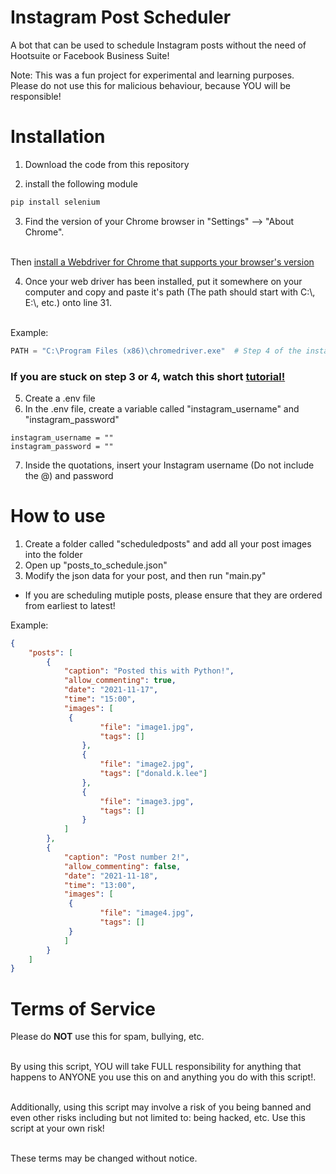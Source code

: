 # Instagram Post Scheduler

A bot that can be used to schedule Instagram posts without the need of Hootsuite or Facebook Business Suite!

Note: This was a fun project for experimental and learning purposes. 
</br> Please do not use this for malicious behaviour, because YOU will be responsible! 

# Installation
1. Download the code from this repository

2. install the following module
```python
pip install selenium
```

3. Find the version of your Chrome browser in "Settings" --> "About Chrome". 

</br>Then [install a Webdriver for Chrome that supports your browser's version](https://sites.google.com/a/chromium.org/chromedriver/downloads)

4. Once your web driver has been installed, put it somewhere on your computer and copy and paste it's path (The path should start with C:\\, E:\\, etc.) onto line 31.

</br> Example:
```python
PATH = "C:\Program Files (x86)\chromedriver.exe"  # Step 4 of the installations instructions 
```

### If you are stuck on step 3 or 4, watch this short [tutorial!](https://www.youtube.com/watch?v=Xjv1sY630Uc&feature=youtu.be&t=260)
5. Create a .env file
6. In the .env file, create a variable called "instagram_username" and "instagram_password"

```env
instagram_username = ""
instagram_password = ""
```
7. Inside the quotations, insert your Instagram username (Do not include the @) and password

# How to use
1. Create a folder called "scheduledposts" and add all your post images into the folder
2. Open up "posts_to_schedule.json"
3. Modify the json data for your post, and then run "main.py"
- If you are scheduling mutiple posts, please ensure that they are ordered from earliest to latest!

Example:
```json
{
    "posts": [
        {
            "caption": "Posted this with Python!",
            "allow_commenting": true,
            "date": "2021-11-17",
            "time": "15:00",
            "images": [
             {
                    "file": "image1.jpg",
                    "tags": []
                },
                {
                    "file": "image2.jpg",
                    "tags": ["donald.k.lee"]
                },
                {
                    "file": "image3.jpg",
                    "tags": []
                }
            ]
        },
        {
            "caption": "Post number 2!",
            "allow_commenting": false,
            "date": "2021-11-18",
            "time": "13:00",
            "images": [
             {
                    "file": "image4.jpg",
                    "tags": []
             }
            ]
        }
    ]
}
```

# Terms of Service 
Please do **NOT** use this for spam, bullying, etc. 

</br> By using this script, YOU will take FULL responsibility for anything that happens to ANYONE you use this on and anything you do with this script!. 

</br> Additionally, using this script may involve a risk of you being banned and even other risks including but not limited to: being hacked, etc. Use this script at your own risk!

</br> These terms may be changed without notice.
